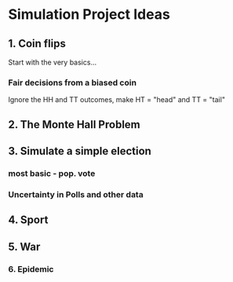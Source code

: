# Simulation Project Ideas

## 1. Coin flips

Start with the very basics...

### Fair decisions from a biased coin

Ignore the HH and TT outcomes, make HT = "head" and TT = "tail"

## 2. The Monte Hall Problem

##  3. Simulate a simple election

### most basic - pop. vote

### Uncertainty in Polls and other data

## 4. Sport

## 5. War

### 6. Epidemic

